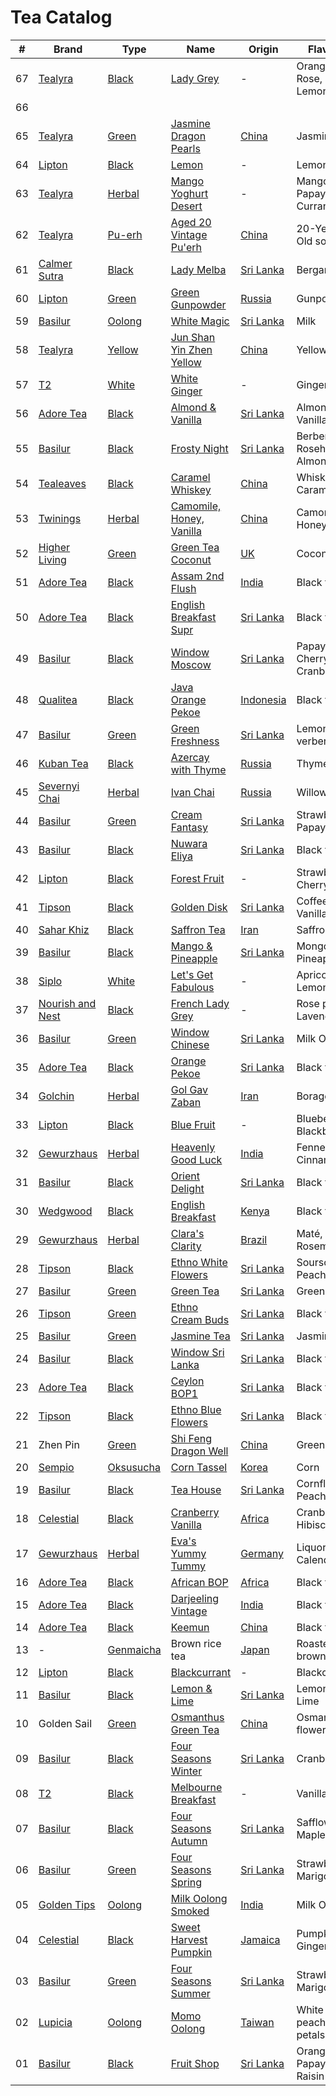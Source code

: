 # Tea Catalog

| #  | Brand              | Type        | Name                        | Origin      | Flavour                   |
|----|--------------------|-------------|-----------------------------|-------------|---------------------------|
| 67 | [Tealyra]          | [Black]     | [Lady Grey]                 | -           | Orange, Rose, Lemongrass  |
| 66 |                    |             |                             |             |                           |
| 65 | [Tealyra]          | [Green]     | [Jasmine Dragon Pearls]     | [China]     | Jasmine                   |
| 64 | [Lipton]           | [Black]     | [Lemon]                     | -           | Lemon                     |
| 63 | [Tealyra]          | [Herbal]    | [Mango Yoghurt Desert]      | -           | Mango, Papaya, Currants   |
| 62 | [Tealyra]          | [Pu-erh]    | [Aged 20 Vintage Pu'erh]    | [China]     | 20-Year-Old socks         |
| 61 | [Calmer Sutra]     | [Black]     | [Lady Melba]                | [Sri Lanka] | Bergamot                  |
| 60 | [Lipton]           | [Green]     | [Green Gunpowder]           | [Russia]    | Gunpowder                 |
| 59 | [Basilur]          | [Oolong]    | [White Magic]               | [Sri Lanka] | Milk                      |
| 58 | [Tealyra]          | [Yellow]    | [Jun Shan Yin Zhen Yellow]  | [China]     | Yellow tea                |
| 57 | [T2]               | [White]     | [White Ginger]              | -           | Ginger                    |
| 56 | [Adore Tea]        | [Black]     | [Almond & Vanilla]          | [Sri Lanka] | Almond, Vanilla           |
| 55 | [Basilur]          | [Black]     | [Frosty Night]              | [Sri Lanka] | Berberis, Rosehip, Almond |
| 54 | [Tealeaves]        | [Black]     | [Caramel Whiskey]           | [China]     | Whiskey, Caramel          |
| 53 | [Twinings]         | [Herbal]    | [Camomile, Honey, Vanilla]  | [China]     | Camomile, Honey           |
| 52 | [Higher Living]    | [Green]     | [Green Tea Coconut]         | [UK]        | Coconut                   |
| 51 | [Adore Tea]        | [Black]     | [Assam 2nd Flush]           | [India]     | Black tea                 |
| 50 | [Adore Tea]        | [Black]     | [English Breakfast Supr]    | [Sri Lanka] | Black tea                 |
| 49 | [Basilur]          | [Black]     | [Window Moscow]             | [Sri Lanka] | Papaya, Cherry, Cranberry |
| 48 | [Qualitea]         | [Black]     | [Java Orange Pekoe]         | [Indonesia] | Black tea                 |
| 47 | [Basilur]          | [Green]     | [Green Freshness]           | [Sri Lanka] | Lemon verbena             |
| 46 | [Kuban Tea]        | [Black]     | [Azercay with Thyme]        | [Russia]    | Thyme                     |
| 45 | [Severnyi Chai]    | [Herbal]    | [Ivan Chai]                 | [Russia]    | Willowherbs               |
| 44 | [Basilur]          | [Green]     | [Cream Fantasy]             | [Sri Lanka] | Strawberry, Papaya        |
| 43 | [Basilur]          | [Black]     | [Nuwara Eliya]              | [Sri Lanka] | Black tea                 |
| 42 | [Lipton]           | [Black]     | [Forest Fruit]              | -           | Strawberry, Cherry        |
| 41 | [Tipson]           | [Black]     | [Golden Disk]               | [Sri Lanka] | Coffee, Vanilla           |
| 40 | [Sahar Khiz]       | [Black]     | [Saffron Tea]               | [Iran]      | Saffron                   |
| 39 | [Basilur]          | [Black]     | [Mango & Pineapple]         | [Sri Lanka] | Mongo, Pineapple          |
| 38 | [Siplo]            | [White]     | [Let's Get Fabulous]        | -           | Apricot, Lemongrass       |
| 37 | [Nourish and Nest] | [Black]     | [French Lady Grey]          | -           | Rose petals, Lavender     |
| 36 | [Basilur]          | [Green]     | [Window Chinese]            | [Sri Lanka] | Milk Oolong               |
| 35 | [Adore Tea]        | [Black]     | [Orange Pekoe]              | [Sri Lanka] | Black tea                 |
| 34 | [Golchin]          | [Herbal]    | [Gol Gav Zaban]             | [Iran]      | Borage                    |
| 33 | [Lipton]           | [Black]     | [Blue Fruit]                | -           | Blueberry, Blackberry     |
| 32 | [Gewurzhaus]       | [Herbal]    | [Heavenly Good Luck]        | [India]     | Fennel, Cinnamon          |
| 31 | [Basilur]          | [Black]     | [Orient Delight]            | [Sri Lanka] | Black tea                 |
| 30 | [Wedgwood]         | [Black]     | [English Breakfast]         | [Kenya]     | Black tea                 |
| 29 | [Gewurzhaus]       | [Herbal]    | [Clara's Clarity]           | [Brazil]    | Maté, Rosemary            |
| 28 | [Tipson]           | [Black]     | [Ethno White Flowers]       | [Sri Lanka] | Soursop, Peach            |
| 27 | [Basilur]          | [Green]     | [Green Tea]                 | [Sri Lanka] | Green tea                 |
| 26 | [Tipson]           | [Green]     | [Ethno Cream Buds]          | [Sri Lanka] | Black tea                 |
| 25 | [Basilur]          | [Green]     | [Jasmine Tea]               | [Sri Lanka] | Jasmine                   |
| 24 | [Basilur]          | [Black]     | [Window Sri Lanka]          | [Sri Lanka] | Black tea                 |
| 23 | [Adore Tea]        | [Black]     | [Ceylon BOP1]               | [Sri Lanka] | Black tea                 |
| 22 | [Tipson]           | [Black]     | [Ethno Blue Flowers]        | [Sri Lanka] | Black tea                 |
| 21 | Zhen Pin           | [Green]     | [Shi Feng Dragon Well]      | [China]     | Green Tea                 |
| 20 | [Sempio]           | [Oksusucha] | [Corn Tassel]               | [Korea]     | Corn                      |
| 19 | [Basilur]          | [Black]     | [Tea House]                 | [Sri Lanka] | Cornflower, Peach         |
| 18 | [Celestial]        | [Black]     | [Cranberry Vanilla]         | [Africa]    | Cranberry, Hibiscus       |
| 17 | [Gewurzhaus]       | [Herbal]    | [Eva's Yummy Tummy]         | [Germany]   | Liquorice, Calendula      |
| 16 | [Adore Tea]        | [Black]     | [African BOP]               | [Africa]    | Black tea                 |
| 15 | [Adore Tea]        | [Black]     | [Darjeeling Vintage]        | [India]     | Black tea                 |
| 14 | [Adore Tea]        | [Black]     | [Keemun]                    | [China]     | Black tea                 |
| 13 | -                  | [Genmaicha] | Brown rice tea              | [Japan]     | Roasted brown rice        |
| 12 | [Lipton]           | [Black]     | [Blackcurrant]              | -           | Blackcurrant              |
| 11 | [Basilur]          | [Black]     | [Lemon & Lime]              | [Sri Lanka] | Lemon, Lime               |
| 10 | Golden Sail        | [Green]     | [Osmanthus Green Tea]       | [China]     | Osmanthus flower          |
| 09 | [Basilur]          | [Black]     | [Four Seasons Winter]       | [Sri Lanka] | Cranberry                 |
| 08 | [T2]               | [Black]     | [Melbourne Breakfast]       | -           | Vanilla                   |
| 07 | [Basilur]          | [Black]     | [Four Seasons Autumn]       | [Sri Lanka] | Safflower, Maple syrup    |
| 06 | [Basilur]          | [Green]     | [Four Seasons Spring]       | [Sri Lanka] | Strawberry, Marigold      |
| 05 | [Golden Tips]      | [Oolong]    | [Milk Oolong Smoked]        | [India]     | Milk Oolong               |
| 04 | [Celestial]        | [Black]     | [Sweet Harvest Pumpkin]     | [Jamaica]   | Pumpkin, Ginger           |
| 03 | [Basilur]          | [Green]     | [Four Seasons Summer]       | [Sri Lanka] | Strawberry, Marigold      |
| 02 | [Lupicia]          | [Oolong]    | [Momo Oolong]               | [Taiwan]    | White peach, Rose petals  |
| 01 | [Basilur]          | [Black]     | [Fruit Shop]                | [Sri Lanka] | Orange, Papaya, Raisin    |

<!-- Brand -->
[Adore Tea]: http://adoretea.com.au
[Basilur]: http://www.basilurshop.com.au
[Calmer Sutra]: https://www.calmersutratea.com.au
[Celestial]: http://www.celestialseasonings.com
[Higher Living]: http://www.higherlivingherbs.com
[Gewurzhaus]: http://www.gewurzhaus.com.au
[Golchin]: http://www.golchin-tea.com
[Golden Tips]: http://www.goldentipstea.com
[Kuban Tea]: http://www.kubantea.ru
[Lipton]: http://www.liptontea.com
[Lupicia]: http://www.lupicia.com.au
[Nourish and Nest]: http://nourish-and-nest.myshopify.com
[Qualitea]: http://www.quali-tea.com
[Sahar Khiz]: http://www.saharkhizsaffron.com
[Sempio]: http://www.sempio.com
[Severnyi Chai]: http://www.ivan-chai.su
[Siplo]: http://www.siplo.com.au
[T2]: http://www.t2tea.com
[Tealeaves]: http://www.tealeaves.com.au
[Tealyra]: https://www.tealyra.com.au
[Tipson]: http://www.tipsontea.com
[Twinings]: http://www.twiningsusa.com
[Wedgwood]: http://www.wedgwood.com.au

<!-- Name -->
[Lady Grey]: https://www.tealyra.com.au/loose-tea-au/black-tea-au/flavored-black-tea/lady-grey
[Jasmine Dragon Pearls]: https://www.tealyra.com.au/tea-collections/jasmine-tea/jasmine-dragon-pearls-1025
[Lemon]: http://www.made-in-scandinavian.com/store/p1077/Lipton_Lemon_Tea_20_-Tea_Bags_%2F_Pack_Made_in_Europe.html
[Mango Yoghurt Desert]: https://www.tealyra.com.au/loose-tea-au/herbal-teas-au/hibiscus-tea-au/mango-yoghurt-desert-772
[Aged 20 Vintage Pu'erh]: https://www.tealyra.com.au/loose-tea-au/puerh-tea-au/aged-20-years-vintage-pu-erh
[Lady Melba]: https://www.calmersutratea.com.au/collections/organic-tea/products/lady-melba
[Green Gunpowder]: http://ksa.lipton.com/en-sa/product/detail/847033/lipton-green-gunpowder
[White Magic]: http://www.basilurshop.com.au/bouquet-tea-bag-foil-env-white-magic-1-5g-x-20-en
[Jun Shan Yin Zhen Yellow]: https://www.tealyra.com.au/2016-harvest/jun-shan-yin-zhen-yellow-tea-475
[White Ginger]: http://www.t2tea.com/en/au/tea/white-ginger-loose-leaf-gift-cube-T100AE011.html
[Almond & Vanilla]: http://adoretea.com.au/Black/Flavoured-Black/almond-vanilla.html
[Frosty Night]: http://www.basilurshop.com.au/oriental-collection-t-caddy-lt-frosty-afternoon-100g
[Caramel Whiskey]: http://www.tealeaves.com.au/black-caramel-whiskey/w1/i1102277/
[Camomile, Honey, Vanilla]: https://www.twiningsusa.com/templates/product.aspx?ProductGuid=F08461&GroupGuid=74
[Green Tea Coconut]: https://shop.higherlivingherbs.com/products/higher-living-green-tea-coconut-20-bag
[Assam 2nd Flush]: http://adoretea.com.au/Black/Black-Tea/assam-2nd-flush.html
[English Breakfast Supr]: http://adoretea.com.au/Top-25/english-breakfast-supreme.html
[Window Moscow]: http://www.basilurshop.com.au/basilur/windows-collection/window-collection-t-caddy-lt-moscow
[Java Orange Pekoe]: http://www.quali-tea.com/index.php?route=product/product&path=74&product_id=195
[Green Freshness]: http://www.basilurshop.com.au/bouquet-t-caddy-lt-green-freshness
[Azercay with Thyme]: http://kubantea.ru/tea/ru/azercay_tea_products.html
[Ivan Chai]: http://www.eliziya.ru/chajnyj-napitok-severnyj-chaj-ivan-chaj-listovoj-phermentirovannyj-v-piramidkah-30-g-637.html
[Cream Fantasy]: http://www.basilurtea.com.au/tea_collection/bouquet/bouquet-t-caddy-lt-cream-fantasy.html
[Nuwara Eliya]: http://www.basilurtea.com.au/tea_collection/leaf_of_ceylon/leaf-of-ceylon-lt-nuwara-eliya-125g.html
[Forest Fruit]: http://www.made-in-scandinavian.com/store/p1070/Lipton_Forest_Fruit_Tea_20_-Tea_Bags_%2F_Pack_Made_in_Europe.html
[Golden Disk]: http://www.basilurshop.com.au/tipson/ethno-collection-100g-t-caddy-golden-disk
[Saffron Tea]: http://www.saharkhizsaffron.com/saffron_tea.htm
[Mango & Pineapple]: http://www.basilurshop.com.au/basilur/magic-fruits-100g-t-caddy-mango-and-pineapple
[Let's Get Fabulous]: http://www.siplo.com.au/lets-get-fabulous
[French Lady Grey]: http://nourish-and-nest.myshopify.com/products/french-lady-grey-organic-tea
[Window Chinese]: http://www.basilurshop.com.au/basilur/window-collection-t-caddy-lt-chinese
[Orange Pekoe]: http://adoretea.com.au/New-Tea/Organic-Ceylon-Orange-Pekoe.html
[Gol Gav Zaban]: http://turmericsaffron.blogspot.com.au/2010/03/gol-gav-zaban-persian-herbal-flower-tea.html
[Blue Fruit]: http://www.made-in-scandinavian.com/store/p1065/Lipton_Blue_Fruit_20_-Tea_Bags_%2F_Pack_Made_in_Europe.html
[Heavenly Good Luck]: https://gewurzhaus.com.au/product/heavenly-good-luck-tea-90g-l
[Orient Delight]: http://www.basilurtea.com.au/tea_collection/oriental_collection/oriental-collection-lt-oriental-delight-100g.html
[English Breakfast]: https://www.wedgwood.com.au/wedgwood-tea-english-breakfast-140g-caddy.html
[Clara's Clarity]: http://www.gewurzhaus.com.au/professor_claras_clarity_tea
[Ethno White Flowers]: http://www.basilurshop.com.au/tipson/ethno-collection-100g-t-caddy-white-flowers
[Green Tea]: http://www.basilurtea.com.au/tea_collection/fruits_and_flower/two-layer-t-caddy-lt-jasmine-green-tea-125g.html
[Ethno Cream Buds]: http://www.basilurshop.com.au/tipson/ethno-collection-100g-t-caddy-cream-buds
[Jasmine Tea]: http://www.basilurtea.com.au/tea_collection/fruits_and_flower/two-layer-t-caddy-lt-jasmine-green-tea-125g.html
[Window Sri Lanka]: http://www.basilurshop.com.au/basilur/window-collection-t-caddy-lt-sri-lanka
[Ceylon BOP1]: http://adoretea.com.au/Black/Black-Tea/Ceylon-BOP1.html
[Ethno Blue Flowers]: http://www.basilurshop.com.au/tipson/ethno-collection-100g-t-caddy-blue-flowers
[Shi Feng Dragon Well]: https://en.wikipedia.org/wiki/Longjing_tea
[Corn Tassel]: http://www.sempio.com/eng/products/View.asp?mc=020101&cate1=PDZZ&cate2=PDZZ4
[Tea House]: http://www.basilurshop.com.au/basilur/festive-collection-100g-lt-tea-house
[Cranberry Vanilla]: http://www.celestialseasonings.com/products/herbal/cranberry-vanilla-wonderland
[Eva's Yummy Tummy]: http://www.gewurzhaus.com.au/evas_yummy_tummy_tea
[African BOP]: http://adoretea.com.au/African-BOP-Teza-Estate.html
[Darjeeling Vintage]: http://adoretea.com.au/Black/Black-Tea/Darjeeling-Vintage.html
[Keemun]: http://adoretea.com.au/Black/Black-Tea/Keemun.html
[Blackcurrant]: http://www.made-in-scandinavian.com/store/p1064/Lipton_Blackcurrant_20_-Tea_Bags_%2F_Pack_Made_in_Europe.html
[Lemon & Lime]: http://www.basilurshop.com.au/magic-fruits-packet-lt-lemon-lime-100g
[Osmanthus Green Tea]: http://www.teaspring.com/Osmanthus-Flower.asp
[Four Seasons Winter]: http://www.basilurtea.com.au/tea_collection/four_seasons/four-seasons-t-caddy-lt-winter-tea-125g.html
[Melbourne Breakfast]: http://www.t2tea.com/en/au/tea/melbourne-breakfast-loose-leaf-gift-cube-T125AE023.html
[Four Seasons Autumn]: http://www.basilurtea.com.au/tea_collection/four_seasons/four-seasons-t-caddy-lt-autumn-tea-125g.html
[Four Seasons Spring]: http://www.basilurshop.com.au/four-seasons-t-caddy-lt-spring-tea-125g
[Milk Oolong Smoked]: http://www.eicfinefoods.com/products/milk-oolong-tea-pouch-100g
[Sweet Harvest Pumpkin]: http://www.celestialseasonings.com/products/black/sweet-harvest-pumpkin
[Four Seasons Summer]: http://www.basilurtea.com.au/tea_collection/four_seasons/four-seasons-packet-lt-summer-tea-100g.html
[Momo Oolong]: https://usa.lupicia.com/category/select/cid/308/pid/9383/language/en
[Fruit Shop]: http://www.basilurshop.com.au/basilur/festive-collection-100g-lt-fruit-shop

<!-- Type -->
[Black]: https://en.wikipedia.org/wiki/Black_tea
[Genmaicha]: https://en.wikipedia.org/wiki/Genmaicha
[Green]: https://en.wikipedia.org/wiki/Green_tea
[Herbal]: https://en.wikipedia.org/wiki/Herbal_tea
[Oksusucha]: https://en.wikipedia.org/wiki/Oksusucha
[Oolong]: https://en.wikipedia.org/wiki/Oolong
[Pu-erh]: https://en.wikipedia.org/wiki/Pu-erh_tea
[Yellow]: https://en.wikipedia.org/wiki/Yellow_tea
[White]: https://en.wikipedia.org/wiki/White_tea

<!-- Origin -->
[Africa]: https://en.wikipedia.org/wiki/Africa
[Australia]: https://en.wikipedia.org/wiki/Australia
[Brazil]: https://en.wikipedia.org/wiki/Brazil
[China]: https://en.wikipedia.org/wiki/China
[Germany]: https://en.wikipedia.org/wiki/Germany
[India]: https://en.wikipedia.org/wiki/India
[Indonesia]: https://en.wikipedia.org/wiki/Indonesia
[Iran]: https://en.wikipedia.org/wiki/Iran
[Jamaica]: https://en.wikipedia.org/wiki/Jamaica
[Japan]: https://en.wikipedia.org/wiki/Japan
[Kenya]: https://en.wikipedia.org/wiki/Kenya
[Korea]: https://en.wikipedia.org/wiki/Korea
[Russia]: https://en.wikipedia.org/wiki/Russia
[Sri Lanka]: https://en.wikipedia.org/wiki/Sri_Lanka
[Taiwan]: https://en.wikipedia.org/wiki/Taiwan
[UK]: https://en.wikipedia.org/wiki/United_Kingdom
